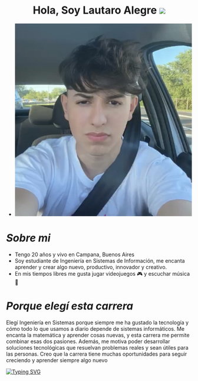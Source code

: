 <h1 align="center"><b>Hola, Soy Lautaro Alegre </b><img src="https://media.giphy.com/media/hvRJCLFzcasrR4ia7z/giphy.gif" width="35"></h1>

+ ![foto](Ftme.png)
# *Sobre mi* 
- Tengo 20 años y vivo en Campana, Buenos Aires  
- Soy estudiante de Ingeniería en Sistemas de Información, me encanta aprender y crear algo nuevo, productivo, innovador y creativo.
- En mis tiempos libres me gusta jugar videojuegos 🎮 y escuchar música 🎵
# *Porque elegí esta carrera*
Elegí Ingeniería en Sistemas porque siempre me ha gustado la tecnología y cómo todo lo que usamos a diario depende de sistemas informáticos. Me encanta la matemática y aprender cosas nuevas, y esta carrera me permite combinar esas dos pasiones. Además, me motiva poder desarrollar soluciones tecnológicas que resuelvan problemas reales y sean útiles para las personas. Creo que la carrera tiene muchas oportunidades para seguir creciendo y aprender siempre algo nuevo









[![Typing SVG](https://readme-typing-svg.demolab.com?font=Fira+Code&pause=1000&center=true&vCenter=true&width=435&lines=Gracias+por+ver+la+presentaci%C3%B3n)](https://git.io/typing-svg)
